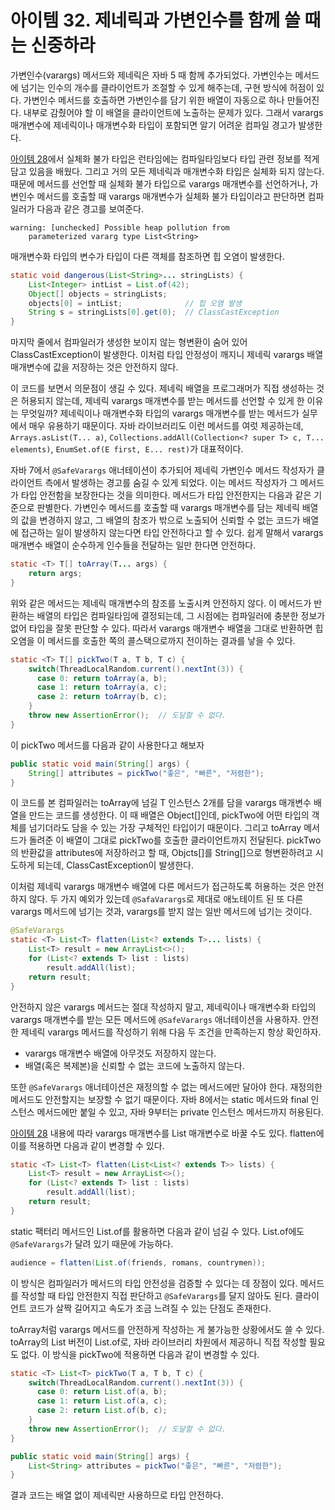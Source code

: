 # 아이템 32. 제네릭과 가변인수를 함께 쓸 때는 신중하라
가변인수(varargs) 메서드와 제네릭은 자바 5 때 함께 추가되었다.
가변인수는 메서드에 넘기는 인수의 개수를 클라이언트가 조절할 수 있게 해주는데, 구현 방식에 허점이 있다.
가변인수 메서드를 호출하면 가변인수를 담기 위한 배열이 자동으로 하나 만들어진다.
내부로 감췄어야 할 이 배열을 클라이언트에 노출하는 문제가 있다.
그래서 varargs 매개변수에 제네릭이나 매개변수화 타입이 포함되면 알기 어려운 컴파일 경고가 발생한다.

[아이템 28](item28.md)에서 실체화 불가 타입은 런타임에는 컴파일타임보다 타입 관련 정보를 적게 담고 있음을 배웠다. 
그리고 거의 모든 제네릭과 매개변수화 타입은 실체화 되지 않는다.
때문에 메서드를 선언할 때 실체화 불가 타입으로 varargs 매개변수를 선언하거나, 가변인수 메서드를 호출할 때 varargs 매개변수가 실체화 불가 타입이라고 판단하면 컴파일러가 다음과 같은 경고를 보여준다.
```text
warning: [unchecked] Possible heap pollution from
    parameterized vararg type List<String>
```
매개변수화 타입의 변수가 타입이 다른 객체를 참조하면 힙 오염이 발생한다.
```java
static void dangerous(List<String>... stringLists) {
    List<Integer> intList = List.of(42);
    Object[] objects = stringLists;
    objects[0] = intList;              // 힙 오염 발생
    String s = stringLists[0].get(0);  // ClassCastException
}
```
마지막 줄에서 컴파일러가 생성한 보이지 않는 형변환이 숨어 있어 ClassCastException이 발생한다.
이처럼 타입 안정성이 깨지니 제네릭 varargs 배열 매개변수에 값을 저장하는 것은 안전하지 않다.

이 코드를 보면서 의문점이 생길 수 있다.
제네릭 배열을 프로그래머가 직접 생성하는 것은 허용되지 않는데, 제네릭 varargs 매개변수를 받는 메서드를 선언할 수 있게 한 이유는 무엇일까?
제네릭이나 매개변수화 타입의 varargs 매개변수를 받는 메서드가 실무에서 매우 유용하기 때문이다.
자바 라이브러리도 이런 메서드를 여럿 제공하는데, `Arrays.asList(T... a)`, `Collections.addAll(Collection<? super T> c, T... elements)`, `EnumSet.of(E first, E... rest)`가 대표적이다.

자바 7에서 `@SafeVarargs` 애너테이션이 추가되어 제네릭 가변인수 메서드 작성자가 클라이언트 측에서 발생하는 경고를 숨길 수 있게 되었다.
이는 메서드 작성자가 그 메서드가 타입 안전함을 보장한다는 것을 의미한다.
메서드가 타입 안전한지는 다음과 같은 기준으로 판별한다.
가변인수 메서드를 호출할 때 varargs 매개변수를 담는 제네릭 배열의 값을 변경하지 않고, 그 배열의 참조가 밖으로 노출되어 신뢰할 수 없는 코드가 배열에 접근하는 일이 발생하지 않는다면 타입 안전하다고 할 수 있다.
쉽게 말해서 varargs 매개변수 배열이 순수하게 인수들을 전달하는 일만 한다면 안전하다.
```java
static <T> T[] toArray(T... args) {
    return args;
}
```
위와 같은 메서드는 제네릭 매개변수의 참조를 노출시켜 안전하지 않다.
이 메서드가 반환하는 배열의 타입은 컴파일타임에 결정되는데, 그 시점에는 컴파일러에 충분한 정보가 없어 타입을 잘못 판단할 수 있다.
따라서 varargs 매개변수 배열을 그대로 반환하면 힙 오염을 이 메서드를 호출한 쪽의 콜스택으로까지 전이하는 결과를 낳을 수 있다.

```java
static <T> T[] pickTwo(T a, T b, T c) {
    switch(ThreadLocalRandom.current().nextInt(3)) {
      case 0: return toArray(a, b);
      case 1: return toArray(a, c);
      case 2: return toArray(b, c);
    }
    throw new AssertionError();  // 도달할 수 없다.
}
```
이 pickTwo 메서드를 다음과 같이 사용한다고 해보자
```java
public static void main(String[] args) {
    String[] attributes = pickTwo("좋은", "빠른", "저렴한");
}
```
이 코드를 본 컴파일러는 toArray에 넘길 T 인스턴스 2개를 담을 varargs 매개변수 배열을 만드는 코드를 생성한다.
이 때 배열은 Object[]인데, pickTwo에 어떤 타입의 객체를 넘기더라도 담을 수 있는 가장 구체적인 타입이기 때문이다.
그리고 toArray 메서드가 돌려준 이 배열이 그대로 pickTwo를 호출한 클라이언트까지 전달된다.
pickTwo의 반환값을 attributes에 저장하러고 할 때, Objcts[]를 String[]으로 형변환하려고 시도하게 되는데, ClassCastException이 발생한다.

이처럼 제네릭 varargs 매개변수 배열에 다른 메서드가 접근하도록 허용하는 것은 안전하지 않다.
두 가지 예외가 있는데 `@SafaVarargs`로 제대로 애노테이트 된 또 다른 varargs 메서드에 넘기는 것과, varargs를 받지 않는 일반 메서드에 넘기는 것이다.
```java
@SafeVarargs
static <T> List<T> flatten(List<? extends T>... lists) {
    List<T> result = new ArrayList<>();
    for (List<? extends T> list : lists)
        result.addAll(list);
    return result;
}
```
안전하지 않은 varargs 메서드는 절대 작성하지 말고, 제네릭이나 매개변수화 타입의 varargs 매개변수를 받는 모든 메서드에 `@SafeVarargs` 애너테이션을 사용하자.
안전한 제네릭 varargs 메서드를 작성하기 위해 다음 두 조건을 만족하는지 항상 확인하자.
- varargs 매개변수 배열에 아무것도 저장하지 않는다.
- 배열(혹은 복제본)을 신뢰할 수 없는 코드에 노출하지 않는다.

또한 `@SafeVarargs` 애너테이션은 재정의할 수 없는 메서드에만 달아야 한다.
재정의한 메서드도 안전할지는 보장할 수 없기 때문이다.
자바 8에서는 static 메서드와 final 인스턴스 메서드에만 붙일 수 있고, 자바 9부터는 private 인스턴스 메서드까지 허용된다.

[아이템 28](item28.md) 내용에 따라 varargs 매개변수를 List 매개변수로 바꿀 수도 있다.
flatten에 이를 적용하면 다음과 같이 변경할 수 있다.
```java
static <T> List<T> flatten(List<List<? extends T>> lists) {
    List<T> result = new ArrayList<>();
    for (List<? extends T> list : lists)
        result.addAll(list);
    return result;
}
```
static 팩터리 메서드인 List.of를 활용하면 다음과 같이 넘길 수 있다.
List.of에도 `@SafeVarargs`가 달려 있기 때문에 가능하다.
```java
audience = flatten(List.of(friends, romans, countrymen));
```
이 방식은 컴파일러가 메서드의 타입 안전성을 검증할 수 있다는 데 장점이 있다.
메서드를 작성할 때 타입 안전한지 직접 판단하고 `@SafeVarargs`를 달지 않아도 된다.
클라이언트 코드가 살짝 길어지고 속도가 조금 느려질 수 있는 단점도 존재한다.

toArray처럼 varargs 메서드를 안전하게 작성하는 게 불가능한 상황에서도 쓸 수 있다.
toArray의 List 버전이 List.of로, 자바 라이브러리 차원에서 제공하니 직접 작성할 필요도 없다.
이 방식을 pickTwo에 적용하면 다음과 같이 변경할 수 있다.
```java
static <T> List<T> pickTwo(T a, T b, T c) {
    switch(ThreadLocalRandom.current().nextInt(3)) {
      case 0: return List.of(a, b);
      case 1: return List.of(a, c);
      case 2: return List.of(b, c);
    }
    throw new AssertionError();  // 도달할 수 없다.
}
```
```java
public static void main(String[] args) {
    List<String> attributes = pickTwo("좋은", "빠른", "저렴한");
}
```
결과 코드는 배열 없이 제네릭만 사용하므로 타입 안전하다.
